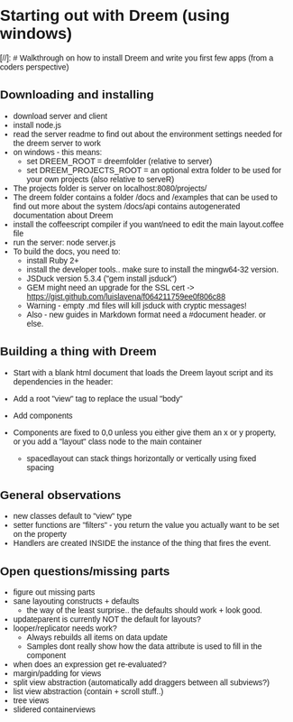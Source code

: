 # Starting out with Dreem (using windows)
[//]: # Walkthrough on how to install Dreem and write you first few apps (from a coders perspective) 

Downloading and installing
--------------------------

- download server and client
- install node.js
- read the server readme to find out about the environment settings needed for the dreem server to work
- on windows - this means:
    * set DREEM_ROOT = dreemfolder (relative to server)
    * set DREEM_PROJECTS_ROOT = an optional extra folder to be used for your own projects (also relative to serveR)
- The projects folder is server on localhost:8080/projects/
- The dreem folder contains a folder /docs and /examples that can be used to find out more about the system
/docs/api contains autogenerated documentation about Dreem
- install the coffeescript compiler if you want/need to edit the main layout.coffee file
- run the server: node server.js
- To build the docs, you need to:
    * install Ruby 2+
    * install the developer tools.. make sure to install the mingw64-32 version.
    * JSDuck version 5.3.4 ("gem install jsduck")
    * GEM might need an upgrade for the SSL cert -> https://gist.github.com/luislavena/f064211759ee0f806c88
    * Warning - empty .md files will kill jsduck with cryptic messages!
	* Also - new guides in Markdown format need a #document header. or else.

Building a thing with Dreem
--------------------------
* Start with a blank html document that loads the Dreem layout script and its dependencies in the header:
    	<script type="text/javascript" src="../lib/jquery-1.9.1.js"></script>
		<script type="text/javascript" src="../lib/acorn.js"></script>
		<script type="text/javascript" src="../lib/coffee-script.js"></script>
		<script type="text/javascript" src="../layout.js"></script>
		<style>
			html,body
			{
				height:100%;
				margin:0px;
				padding:0px;
				border:0px none;
			}
			body 
			{
				font-family:Arial, Helvetica, sans-serif;
				font-size:14px;
			}
		</style>

* Add a root "view" tag to replace the usual "body"
* Add components
* Components are fixed to 0,0 unless you either give them an x or y property, or you add a "layout" class node to the main container
    * spacedlayout can stack things horizontally or vertically using fixed spacing

General observations
-------------------
* new classes default to "view" type
* setter functions are "filters" - you return the value you actually want to be set on the property
* Handlers are created INSIDE the instance of the thing that fires the event.

Open questions/missing parts
--------------------------
* figure out missing parts
* sane layouting constructs + defaults  
    * the way of the least surprise.. the defaults should work + look good.   
* updateparent is currently NOT the default for layouts?
* looper/replicator needs work?
    * Always rebuilds all items on data update
    * Samples dont really show how the data attribute is used to fill in the component
* when does an expression get re-evaluated?
* margin/padding for views
* split view abstraction (automatically add draggers between all subviews?)
* list view abstraction (contain + scroll stuff..)
* tree views
* slidered containerviews